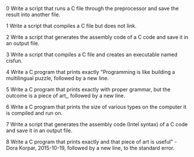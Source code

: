 0 Write a script that runs a C file through the preprocessor and save the result into another file.

1 Write a script that compiles a C file but does not link.

2 Write a script that generates the assembly code of a C code and save it in an output file.

3 Write a script that compiles a C file and creates an executable named cisfun.

4 Write a C program that prints exactly "Programming is like building a multilingual puzzle, followed by a new line.

5 Write a C program that prints exactly with proper grammar, but the outcome is a piece of art,, followed by a new line.

6 Write a C program that prints the size of various types on the computer it is compiled and run on.

7 Write a script that generates the assembly code (Intel syntax) of a C code and save it in an output file.

8 Write a C program that prints exactly and that piece of art is useful" - Dora Korpar, 2015-10-19, followed by a new line, to the standard error.






